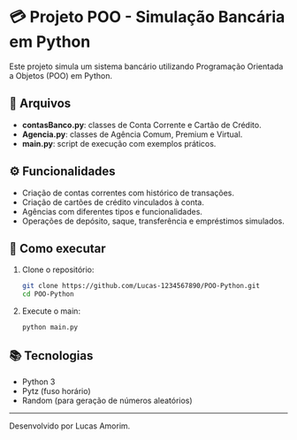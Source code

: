 # 💳 Projeto POO - Simulação Bancária em Python

Este projeto simula um sistema bancário utilizando Programação Orientada a Objetos (POO) em Python.

## 📂 **Arquivos**

- **contasBanco.py**: classes de Conta Corrente e Cartão de Crédito.
- **Agencia.py**: classes de Agência Comum, Premium e Virtual.
- **main.py**: script de execução com exemplos práticos.

## ⚙️ **Funcionalidades**

- Criação de contas correntes com histórico de transações.
- Criação de cartões de crédito vinculados à conta.
- Agências com diferentes tipos e funcionalidades.
- Operações de depósito, saque, transferência e empréstimos simulados.

## 🚀 **Como executar**

1. Clone o repositório:
    ```bash
    git clone https://github.com/Lucas-1234567890/POO-Python.git
    cd POO-Python
    ```

2. Execute o main:
    ```bash
    python main.py
    ```

## 📚 **Tecnologias**

- Python 3
- Pytz (fuso horário)
- Random (para geração de números aleatórios)

---

Desenvolvido por Lucas Amorim.
